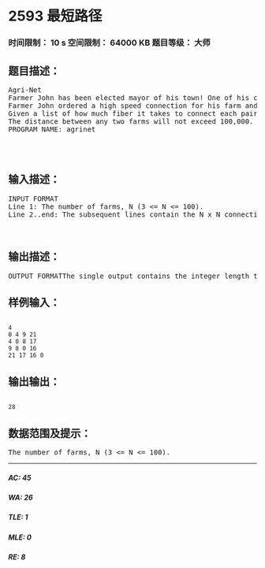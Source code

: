 # 2593 最短路径   
### 时间限制： 10 s     空间限制： 64000 KB     题目等级： 大师  
## 题目描述：  

<pre>
Agri-Net
Farmer John has been elected mayor of his town! One of his campaignpromises was to bring internet connectivity to all farms in the area.He needs your help, of course. 
Farmer John ordered a high speed connection for his farm and is goingto share his connectivity with the other farmers. To minimize cost, hewants to lay the minimum amount of optical fiber to connect his farm toall the other farms. 
Given a list of how much fiber it takes to connect each pair of farms,you must find the minimum amount of fiber needed to connect them alltogether. Each farm must connect to some other farm such that a packetcan flow from any one farm to any other farm. 
The distance between any two farms will not exceed 100,000. 
PROGRAM NAME: agrinet  
  
  

</pre>
  
  
## 输入描述：  

<pre>
INPUT FORMAT  
Line 1: The number of farms, N (3 <= N <= 100).   
Line 2..end: The subsequent lines contain the N x N connectivitymatrix, where each element shows the distance from on farm to another.Logically, they are N lines of N space-separated integers. Physically,they are limited in length to 80 characters, so some lines continueonto others. Of course, the diagonal will be 0, since the distance fromfarm i to itself is not interesting for this problem.   
  

</pre>
  
  
## 输出描述：  

<pre>
OUTPUT FORMATThe single output contains the integer length that is the sum of theminimum length of fiber required to connect the entire set of farms.
</pre>
  
  
## 样例输入：  

<pre><code>
4  
0 4 9 21  
4 0 8 17  
9 8 0 16  
21 17 16 0
</code></pre>
  
  
## 输出输出：  

<pre><code>
28
</code></pre>
  
  
## 数据范围及提示：  

<pre>
The number of farms, N (3 <= N <= 100).
</pre>
  
  
***  

##### AC: 45  
##### WA: 26  
##### TLE: 1  
##### MLE: 0  
##### RE: 8  
